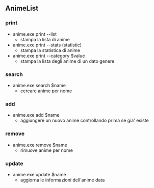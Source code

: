 ## AnimeList

### print

- anime.exe print --list
  - stampa la lista di anime
- anime.exe print --stats (statistic)
  - stampa la statistica di anime
- anime.exe print --category $value
  - stampa la lista degli anime di un dato genere

### search

- anime.exe search $name
  - cercare anime per nome

### add

- anime.exe add $name
  - aggiungere un nuovo anime controllando prima se gia' esiste

### remove

- anime.exe remove $name 
  - rimuove anime per nome

### update

- anime.exe update $name 
  - aggiorna le informazioni dell'anime data
